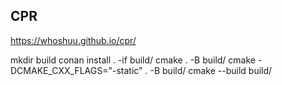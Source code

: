 ## CPR

https://whoshuu.github.io/cpr/

mkdir build
conan install . -if build/
cmake . -B build/
cmake -DCMAKE_CXX_FLAGS="-static" . -B build/
cmake --build build/